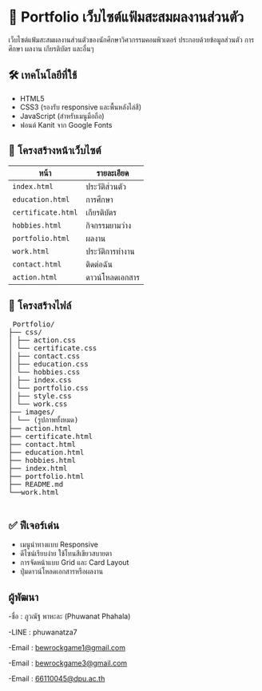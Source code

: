 # 📁 Portfolio เว็บไซต์แฟ้มสะสมผลงานส่วนตัว

เว็บไซต์แฟ้มสะสมผลงานส่วนตัวของนักศึกษาวิศวกรรมคอมพิวเตอร์ ประกอบด้วยข้อมูลส่วนตัว การศึกษา ผลงาน เกียรติบัตร และอื่นๆ

## 🛠️ เทคโนโลยีที่ใช้

- HTML5
- CSS3 (รองรับ responsive และพื้นหลังไล่สี)
- JavaScript (สำหรับเมนูมือถือ)
- ฟอนต์ Kanit จาก Google Fonts

## 📄 โครงสร้างหน้าเว็บไซต์

| หน้า | รายละเอียด |
|------|-------------|
| `index.html` | ประวัติส่วนตัว |
| `education.html` | การศึกษา |
| `certificate.html` | เกียรติบัตร |
| `hobbies.html` | กิจกรรมยามว่าง |
| `portfolio.html` | ผลงาน |
| `work.html` | ประวัติการทำงาน |
| `contact.html` | ติดต่อฉัน |
| `action.html` | ดาวน์โหลดเอกสาร |

## 📁 โครงสร้างไฟล์
<pre> Portfolio/
├── css/
│ ├── action.css
│ └── certificate.css
│ ├── contact.css
│ ├── education.css
│ └── hobbies.css
│ ├── index.css
│ └── portfolio.css
│ ├── style.css
│ └── work.css
├── images/
│ └── (รูปภาพทั้งหมด)
├── action.html
├── certificate.html
├── contact.html
├── education.html
├── hobbies.html
├── index.html
├── portfolio.html
├── README.md
└──work.html
 </pre>

## ✅ ฟีเจอร์เด่น

- เมนูนำทางแบบ Responsive
- ดีไซน์เรียบง่าย ใช้โทนสีเขียวสบายตา
- การจัดหน้าแบบ Grid และ Card Layout
- ปุ่มดาวน์โหลดเอกสารหรือผลงาน


## ผู้พัฒนา
-ชื่อ : ภูวณัฐ พาหะละ (Phuwanat Phahala)

-LINE : phuwanatza7

-Email : bewrockgame1@gmail.com

-Email : bewrockgame3@gmail.com

-Email : 66110045@dpu.ac.th